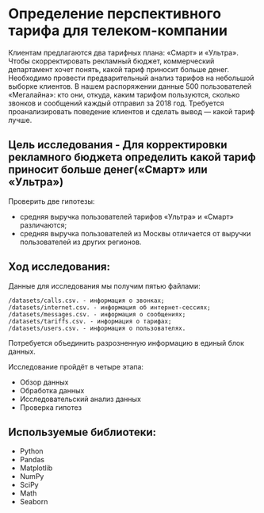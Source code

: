 # Определение перспективного тарифа для телеком-компании
Клиентам предлагаются два тарифных плана: «Смарт» и «Ультра». Чтобы скорректировать рекламный бюджет, коммерческий департамент хочет понять, какой тариф приносит больше денег. Необходимо провести предварительный анализ тарифов на небольшой выборке клиентов. В нашем распоряжении данные 500 пользователей «Мегалайна»: кто они, откуда, каким тарифом пользуются, сколько звонков и сообщений каждый отправил за 2018 год. Требуется проанализировать поведение клиентов и сделать вывод — какой тариф лучше.

## Цель исследования - Для корректировки рекламного бюджета определить какой тариф приносит больше денег(«Смарт» или «Ультра»)

Проверить две гипотезы:
* средняя выручка пользователей тарифов «Ультра» и «Смарт» различаются;
* средняя выручка пользователей из Москвы отличается от выручки пользователей из других регионов.


## Ход исследования:

Данные для исследования мы получим пятью файлами:

    /datasets/calls.csv. - информация о звонках;
    /datasets/internet.csv. - информация об интернет-сессиях;
    /datasets/messages.csv. - информация о сообщениях;
    /datasets/tariffs.csv. - информация о тарифах;
    /datasets/users.csv. - информация о пользователях.

Потребуется объединить разрозненную информацию в единый блок данных.

Исследование пройдёт в четыре этапа:

* Обзор данных
* Обработка данных
* Исследовательский анализ данных
* Проверка гипотез


## Используемые библиотеки:
* Python
* Pandas
* Matplotlib
* NumPy
* SciPy
* Math
* Seaborn

